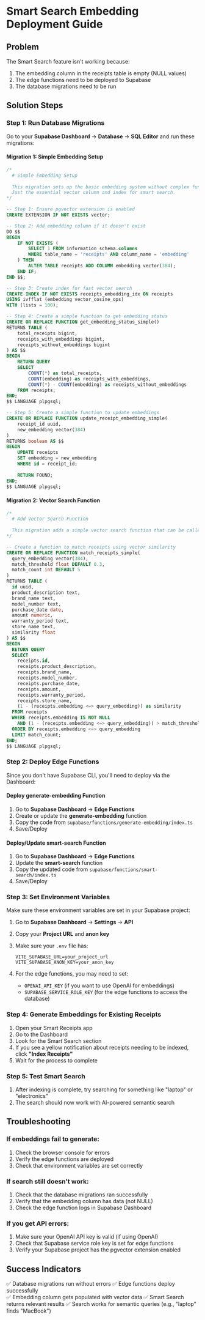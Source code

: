 # Smart Search Embedding Deployment Guide

## Problem
The Smart Search feature isn't working because:
1. The embedding column in the receipts table is empty (NULL values)
2. The edge functions need to be deployed to Supabase
3. The database migrations need to be run

## Solution Steps

### Step 1: Run Database Migrations

Go to your **Supabase Dashboard** → **Database** → **SQL Editor** and run these migrations:

#### Migration 1: Simple Embedding Setup
```sql
/*
  # Simple Embedding Setup
  
  This migration sets up the basic embedding system without complex functions.
  Just the essential vector column and index for smart search.
*/

-- Step 1: Ensure pgvector extension is enabled
CREATE EXTENSION IF NOT EXISTS vector;

-- Step 2: Add embedding column if it doesn't exist
DO $$ 
BEGIN
    IF NOT EXISTS (
        SELECT 1 FROM information_schema.columns 
        WHERE table_name = 'receipts' AND column_name = 'embedding'
    ) THEN
        ALTER TABLE receipts ADD COLUMN embedding vector(384);
    END IF;
END $$;

-- Step 3: Create index for fast vector search
CREATE INDEX IF NOT EXISTS receipts_embedding_idx ON receipts 
USING ivfflat (embedding vector_cosine_ops)
WITH (lists = 100);

-- Step 4: Create a simple function to get embedding status
CREATE OR REPLACE FUNCTION get_embedding_status_simple()
RETURNS TABLE (
    total_receipts bigint,
    receipts_with_embeddings bigint,
    receipts_without_embeddings bigint
) AS $$
BEGIN
    RETURN QUERY
    SELECT 
        COUNT(*) as total_receipts,
        COUNT(embedding) as receipts_with_embeddings,
        COUNT(*) - COUNT(embedding) as receipts_without_embeddings
    FROM receipts;
END;
$$ LANGUAGE plpgsql;

-- Step 5: Create a simple function to update embeddings
CREATE OR REPLACE FUNCTION update_receipt_embedding_simple(
    receipt_id uuid,
    new_embedding vector(384)
)
RETURNS boolean AS $$
BEGIN
    UPDATE receipts 
    SET embedding = new_embedding 
    WHERE id = receipt_id;
    
    RETURN FOUND;
END;
$$ LANGUAGE plpgsql;
```

#### Migration 2: Vector Search Function
```sql
/*
  # Add Vector Search Function
  
  This migration adds a simple vector search function that can be called from the edge function.
*/

-- Create a function to match receipts using vector similarity
CREATE OR REPLACE FUNCTION match_receipts_simple(
  query_embedding vector(384),
  match_threshold float DEFAULT 0.3,
  match_count int DEFAULT 5
)
RETURNS TABLE (
  id uuid,
  product_description text,
  brand_name text,
  model_number text,
  purchase_date date,
  amount numeric,
  warranty_period text,
  store_name text,
  similarity float
) AS $$
BEGIN
  RETURN QUERY
  SELECT 
    receipts.id,
    receipts.product_description,
    receipts.brand_name,
    receipts.model_number,
    receipts.purchase_date,
    receipts.amount,
    receipts.warranty_period,
    receipts.store_name,
    (1 - (receipts.embedding <=> query_embedding)) as similarity
  FROM receipts
  WHERE receipts.embedding IS NOT NULL
    AND (1 - (receipts.embedding <=> query_embedding)) > match_threshold
  ORDER BY receipts.embedding <=> query_embedding
  LIMIT match_count;
END;
$$ LANGUAGE plpgsql;
```

### Step 2: Deploy Edge Functions

Since you don't have Supabase CLI, you'll need to deploy via the Dashboard:

#### Deploy generate-embedding Function
1. Go to **Supabase Dashboard** → **Edge Functions**
2. Create or update the **generate-embedding** function
3. Copy the code from `supabase/functions/generate-embedding/index.ts`
4. Save/Deploy

#### Deploy/Update smart-search Function
1. Go to **Supabase Dashboard** → **Edge Functions**
2. Update the **smart-search** function
3. Copy the updated code from `supabase/functions/smart-search/index.ts`
4. Save/Deploy

### Step 3: Set Environment Variables

Make sure these environment variables are set in your Supabase project:

1. Go to **Supabase Dashboard** → **Settings** → **API**
2. Copy your **Project URL** and **anon key**
3. Make sure your `.env` file has:
   ```
   VITE_SUPABASE_URL=your_project_url
   VITE_SUPABASE_ANON_KEY=your_anon_key
   ```

4. For the edge functions, you may need to set:
   - `OPENAI_API_KEY` (if you want to use OpenAI for embeddings)
   - `SUPABASE_SERVICE_ROLE_KEY` (for the edge functions to access the database)

### Step 4: Generate Embeddings for Existing Receipts

1. Open your Smart Receipts app
2. Go to the Dashboard
3. Look for the Smart Search section
4. If you see a yellow notification about receipts needing to be indexed, click **"Index Receipts"**
5. Wait for the process to complete

### Step 5: Test Smart Search

1. After indexing is complete, try searching for something like "laptop" or "electronics"
2. The search should now work with AI-powered semantic search

## Troubleshooting

### If embeddings fail to generate:
1. Check the browser console for errors
2. Verify the edge functions are deployed
3. Check that environment variables are set correctly

### If search still doesn't work:
1. Check that the database migrations ran successfully
2. Verify that the embedding column has data (not NULL)
3. Check the edge function logs in Supabase Dashboard

### If you get API errors:
1. Make sure your OpenAI API key is valid (if using OpenAI)
2. Check that Supabase service role key is set for edge functions
3. Verify your Supabase project has the pgvector extension enabled

## Success Indicators

✅ Database migrations run without errors
✅ Edge functions deploy successfully  
✅ Embedding column gets populated with vector data
✅ Smart Search returns relevant results
✅ Search works for semantic queries (e.g., "laptop" finds "MacBook") 